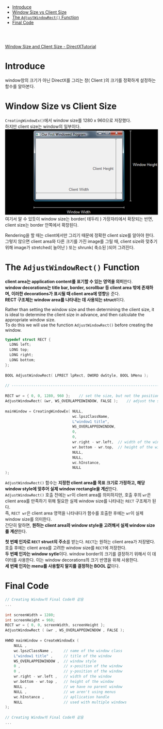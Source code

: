 - [Introduce](#introduce)
- [Window Size vs Client Size](#window-size-vs-client-size)
- [The `AdjustWindowRect()` Function](#the-adjustwindowrect-function)
- [Final Code](#final-code)

<br><br>

[Window Size and Client Size - DirectXTutorial](http://www.directxtutorial.com/Lesson.aspx?lessonid=11-1-4)   

# Introduce
window창의 크기가 아닌 DirectX를 그리는 창( Client )의 크기를 정확하게 설정하는 함수를 알아본다.   

# Window Size vs Client Size
`CreatingWindowEx()`에서 window size를 1280 x 960으로 저장했다.   
하지만 client size는 window의 일부이다.   
![alt text](Images/WindowSize_ClientSize/window_client_size.png)   
여기서 알 수 있듯이 window size는 border( 테두리 ) 가장자리에서 확장되는 반면, client size는 border 안쪽에서 확장된다.   

Rendering을 할 때는 client에서만 그리기 때문에 정확한 client size를 알아야 한다.   
그렇지 않으면 client area와 다른 크기를 가진 image를 그릴 때, client size와 맞추기 위해 image가 stretched( 늘어난 ) 또는 shrunk( 축소된 )되어 그려진다.   

# The `AdjustWindowRect()` Function
**client area는 application content를 표기할 수 있는 영역을 의미**한다.   
**window decorations는 title bar, border, scrollbar 등 client area 밖에 존재하며, 이러한 decorations가 표시될 때 client area에 영향**을 준다.   
**RECT 구조체는 window area를 나타내는 데 사용되는 struct**이다.   

Rather than setting the window size and then determining the client size, it is ideal to determine the client size in advance, and then calculate the appropriate window size.   
To do this we will use the function `AdjustWindowRect()` before creating the window.   
```cpp
typedef struct RECT {
  LONG left;
  LONG top;
  LONG right;
  LONG bottom;
};

BOOL AdjustWindowRect( LPRECT lpRect, DWORD dwStyle, BOOL bMenu );

// ---------------------------------------------------------------------------

RECT wr = { 0, 0, 1280, 960 };    // set the size, but not the position
AdjustWindowRect( &wr, WS_OVERLAPPEDWINDOW, FALSE );    // adjust the size

mainWindow = CreatingWindowEx( NULL, 
                               wc.lpszClassName,
                               L"window1 title",
                               WS_OVERLAPPEDWINDOW,
                               0,
                               0,
                               wr.right - wr.left,  // width of the window
                               wr.bottom - wr.top,  // height of the window
                               NULL,
                               NULL,
                               wc.hInstance,
                               NULL
);
```
`AdjustWindowRect()` 함수는 **지정한 client area를 목표 크기로 가정하고, 해당 window style에 맞추어 실제 window rectangle을 계산**한다.   
`AdjustWindowRect()` 호출 전에는 `wr`이 client area를 의미하지만, 호출 후의 `wr`은 client area를 만족하기 위해 필요한 실제 window size를 나타내는 `RECT` 구조체가 된다.   
즉, `RECT wr`은 client area 영역을 나타내다가 함수를 호출한 후에는 `wr`이 실제 window size를 의미한다.   
간단히 말하면, **원하는 client area와 window style을 고려해서 실제 window size를 계산**한다.   

**첫 번째 인자로 `RECT` struct의 주소**를 받는다. `RECT`는 원하는 client area가 저장됐다. 호출 후에는 client area를 고려한 window size를 `RECT`에 저장한다.   
**두 번째 인자는 window sytle**이다. window border의 크기를 결정하기 위해서 이 데이터를 사용한다. 이는 window decorations의 크기 반영을 위해 사용한다.   
**세 번째 인자는 menu를 사용할지 말지를 결정하는 BOOL 값**이다.   

# Final Code
```cpp
// Creating Window의 Final Code와 같음
...

int screenWidth = 1280;
int screenHeight = 960;
RECT wr = { 0, 0, screenWidth, screenHeight };
AdjustWindowRect ( &wr , WS_OVERLAPPEDWINDOW , FALSE );

HWND mainWindow = CreateWindowEx ( 
	NULL ,
	wc.lpszClassName ,     // name of the window class
	L"window1 title" ,     // title of the window
	WS_OVERLAPPEDWINDOW ,  // window style
	0 ,                    // x-position of the window
	0 ,                    // y-position of the window
	wr.right - wr.left ,   // width of the window
	wr.bottom - wr.top ,   // height of the window
	NULL ,                 // we have no parent window
	NULL ,                 // we aren't using menus
	wc.hInstance ,         // apllication handle
	NULL				   // used with multiple windows
);

// Creating Window의 Final Code와 같음
...
```